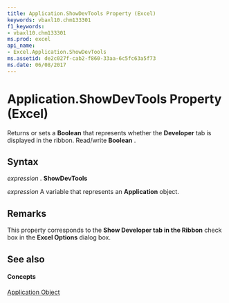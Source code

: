 ```yaml
---
title: Application.ShowDevTools Property (Excel)
keywords: vbaxl10.chm133301
f1_keywords:
- vbaxl10.chm133301
ms.prod: excel
api_name:
- Excel.Application.ShowDevTools
ms.assetid: de2c027f-cab2-f860-33aa-6c5fc63a5f73
ms.date: 06/08/2017
---
```



# Application.ShowDevTools Property (Excel)

Returns or sets a  **Boolean** that represents whether the **Developer** tab is displayed in the ribbon. Read/write **Boolean** .


## Syntax

 _expression_ . **ShowDevTools**

 _expression_ A variable that represents an **Application** object.


## Remarks

This property corresponds to the  **Show Developer tab in the Ribbon** check box in the **Excel Options** dialog box.


## See also


#### Concepts


[Application Object](application-object-excel.md)

